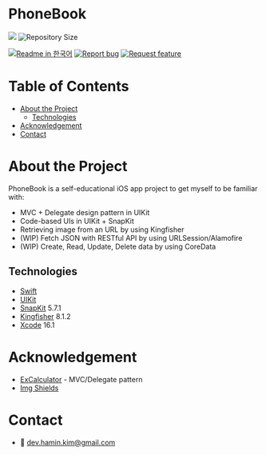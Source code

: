 # PhoneBook

<!--배지-->
![][license-shield] ![Repository Size][repository-size-shield]

<!--프로젝트 대문 이미지-->


<!--프로젝트 버튼-->
 [![Readme in 한국어][readme-kor-shield]][readme-kor-url] [![Report bug][report-bug-shield]][report-bug-url] [![Request feature][request-feature-shield]][request-feature-url]


<!--Url for Badges-->
[license-shield]: https://img.shields.io/github/license/dev-hamin-kim/PhoneBook?labelColor=D8D8D8&color=04B4AE
[repository-size-shield]: https://img.shields.io/github/repo-size/dev-hamin-kim/PhoneBook?labelColor=D8D8D8&color=BE81F7

<!--Url for Buttons-->
[readme-kor-shield]: https://img.shields.io/badge/-readme%20in%20한국어-2E2E2E?style=for-the-badge

[report-bug-shield]: https://img.shields.io/badge/-%F0%9F%90%9E%20report%20bug-F5A9A9?style=for-the-badge
[report-bug-url]: https://github.com/dev-hamin-kim/PhoneBook/issues

[request-feature-shield]: https://img.shields.io/badge/-%E2%9C%A8%20request%20feature-A9D0F5?style=for-the-badge
[request-feature-url]: https://github.com/dev-hamin-kim/PhoneBook/issues

<!--URLS-->
[license-url]: LICENSE.md
[readme-kor-url]: /README_ko.md


<!--목차-->
# Table of Contents
- [About the Project](#about-the-project)
  - [Technologies](#technologies)
- [Acknowledgement](#acknowledgement)
- [Contact](#contact)
  

# About the Project

PhoneBook is a self-educational iOS app project to get myself to be familiar with:
- MVC + Delegate design pattern in UIKit
- Code-based UIs in UIKit + SnapKit
- Retrieving image from an URL by using Kingfisher
- (WIP) Fetch JSON with RESTful API by using URLSession/Alamofire
- (WIP) Create, Read, Update, Delete data by using CoreData

## Technologies

- [Swift](https://www.swift.org/)
- [UIKit](https://developer.apple.com/documentation/uikit/)
- [SnapKit](https://github.com/SnapKit/SnapKit) 5.7.1
- [Kingfisher](https://github.com/onevcat/Kingfisher) 8.1.2
- [Xcode](https://developer.apple.com/xcode/) 16.1


# Acknowledgement

- [ExCalculator](https://github.com/Swift-Education/ExCalculator/tree/Codebase-MVC) - MVC/Delegate pattern
- [Img Shields](https://shields.io/)


# Contact
- 📧 dev.hamin.kim@gmail.com


